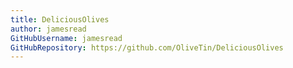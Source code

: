 ```yaml
---
title: DeliciousOlives
author: jamesread
GitHubUsername: jamesread
GitHubRepository: https://github.com/OliveTin/DeliciousOlives
---
```

